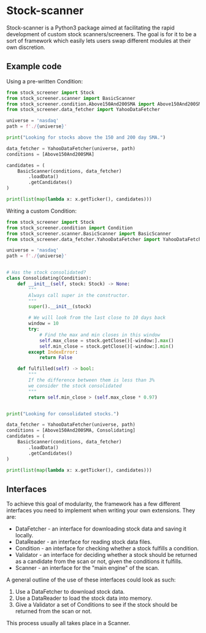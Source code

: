 # Stock-scanner

Stock-scanner is a Python3 package aimed at facilitating the rapid development of custom stock scanners/screeners. The
goal is for it to be a sort of framework which easily lets users swap different modules at their own discretion.

## Example code

Using a pre-written Condition:

```python
from stock_screener import Stock
from stock_screener.scanner import BasicScanner
from stock_screener.condition.Above150And200SMA import Above150And200SMA
from stock_screener.data_fetcher import YahooDataFetcher

universe = 'nasdaq'
path = f'./{universe}'

print("Looking for stocks above the 150 and 200 day SMA.")

data_fetcher = YahooDataFetcher(universe, path)
conditions = [Above150And200SMA]

candidates = (
    BasicScanner(conditions, data_fetcher)
        .loadData()
        .getCandidates()
)

print(list(map(lambda x: x.getTicker(), candidates)))
```

Writing a custom Condition:

```python
from stock_screener import Stock
from stock_screener.condition import Condition
from stock_screener.scanner.BasicScanner import BasicScanner
from stock_screener.data_fetcher.YahooDataFetcher import YahooDataFetcher

universe = 'nasdaq'
path = f'./{universe}'


# Has the stock consolidated?
class Consolidating(Condition):
    def __init__(self, stock: Stock) -> None:
        """
        Always call super in the constructor.
        """
        super().__init__(stock)

        # We will look from the last close to 10 days back
        window = 10
        try:
            # Find the max and min closes in this window
            self.max_close = stock.getClose()[-window:].max()
            self.min_close = stock.getClose()[-window:].min()
        except IndexError:
            return False

    def fulfilled(self) -> bool:
        """
        If the difference between them is less than 3%
        we consider the stock consolidated
        """
        return self.min_close > (self.max_close * 0.97)


print("Looking for consolidated stocks.")

data_fetcher = YahooDataFetcher(universe, path)
conditions = [Above150And200SMA, Consolidating]
candidates = (
    BasicScanner(conditions, data_fetcher)
        .loadData()
        .getCandidates()
)

print(list(map(lambda x: x.getTicker(), candidates)))
```

## Interfaces

To achieve this goal of modularity, the framework has a few different interfaces you need to implement when writing your
own extensions. They are:

- DataFetcher - an interface for downloading stock data and saving it locally.
- DataReader - an interface for reading stock data files.
- Condition - an interface for checking whether a stock fulfills a condition.
- Validator - an interface for deciding whether a stock should be returned as a candidate from the scan or not, given
  the conditions it fulfills.
- Scanner - an interface for the "main engine" of the scan.

A general outline of the use of these interfaces could look as such:

1. Use a DataFetcher to download stock data.
2. Use a DataReader to load the stock data into memory.
3. Give a Validator a set of Conditions to see if the stock should be returned from the scan or not.

This process usually all takes place in a Scanner.

